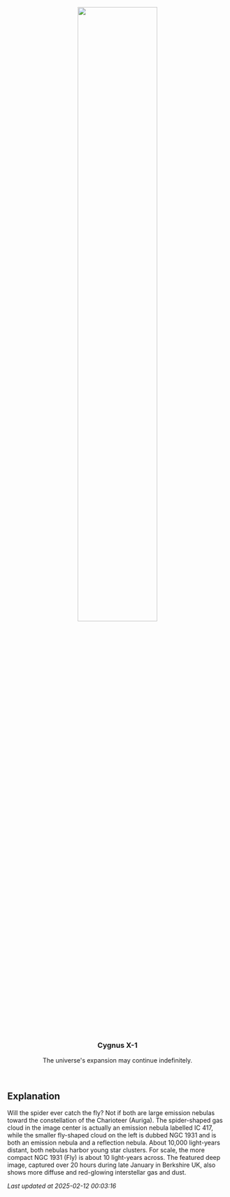 <p align='center'>
    <img src='https://apod.nasa.gov/apod/image/2502/SpiderFly_Boddington_1080.jpg' width='60%' />
    <h3 align="center">Cygnus X-1</h3>
    <p align="center">The universe's expansion may continue indefinitely.</p>
</p>
<br/>

Explanation
--
Will the spider ever catch the fly? Not if both are large emission nebulas toward the constellation of the Charioteer (Auriga).  The spider-shaped gas cloud in the image center is actually an emission nebula labelled IC 417, while the smaller fly-shaped cloud on the left is dubbed  NGC 1931 and is both an emission nebula and a reflection nebula.  About 10,000 light-years distant, both nebulas harbor young star clusters. For scale, the more compact NGC 1931 (Fly) is about 10 light-years across. The featured deep image, captured over 20 hours during late January in Berkshire UK, also shows more diffuse and red-glowing interstellar gas and dust.


*Last updated at 2025-02-12 00:03:16*
